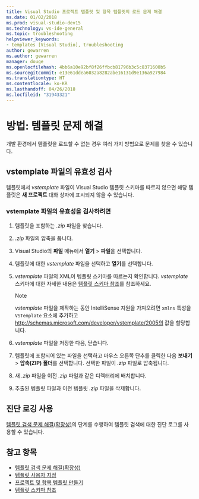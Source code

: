 ```yaml
---
title: Visual Studio 프로젝트 템플릿 및 항목 템플릿의 로드 문제 해결
ms.date: 01/02/2018
ms.prod: visual-studio-dev15
ms.technology: vs-ide-general
ms.topic: troubleshooting
helpviewer_keywords:
- templates [Visual Studio], troubleshooting
author: gewarren
ms.author: gewarren
manager: douge
ms.openlocfilehash: 4bb6a10e92bf8f26ffbcb81796b3c5c8371600b5
ms.sourcegitcommit: e13e61ddea6032a8282abe16131d9e136a927984
ms.translationtype: HT
ms.contentlocale: ko-KR
ms.lasthandoff: 04/26/2018
ms.locfileid: "31943321"
---
```

# <a name="how-to-troubleshoot-templates"></a>방법: 템플릿 문제 해결

개발 환경에서 템플릿을 로드할 수 없는 경우 여러 가지 방법으로 문제를 찾을 수 있습니다.

## <a name="validate-the-vstemplate-file"></a>vstemplate 파일의 유효성 검사

템플릿에서 *vstemplate* 파일이 Visual Studio 템플릿 스키마를 따르지 않으면 해당 템플릿은 **새 프로젝트** 대화 상자에 표시되지 않을 수 있습니다.

### <a name="to-validate-the-vstemplate-file"></a>vstemplate 파일의 유효성을 검사하려면

1. 템플릿을 포함하는 *.zip* 파일을 찾습니다.

1. *.zip* 파일의 압축을 풉니다.

1. Visual Studio의 **파일** 메뉴에서 **열기** > **파일**을 선택합니다.

1. 템플릿에 대한 *vstemplate* 파일을 선택하고 **열기**를 선택합니다.

1. *vstemplate* 파일의 XML이 템플릿 스키마를 따르는지 확인합니다. *vstemplate* 스키마에 대한 자세한 내용은 [템플릿 스키마 참조](../extensibility/visual-studio-template-schema-reference.md)를 참조하세요.

    > [!NOTE]
    > *vstemplate* 파일을 제작하는 동안 IntelliSense 지원을 가져오려면 `xmlns` 특성을 `VSTemplate` 요소에 추가하고 http://schemas.microsoft.com/developer/vstemplate/2005의 값을 할당합니다.

1. *vstemplate* 파일을 저장한 다음, 닫습니다.

1. 템플릿에 포함되어 있는 파일을 선택하고 마우스 오른쪽 단추를 클릭한 다음 **보내기** > **압축(ZIP) 폴더**를 선택합니다. 선택한 파일이 *.zip* 파일로 압축됩니다.

1. 새 *.zip* 파일을 이전 *.zip* 파일과 같은 디렉터리에 배치합니다.

1. 추출된 템플릿 파일과 이전 템플릿 *.zip* 파일을 삭제합니다.

## <a name="enable-diagnostic-logging"></a>진단 로깅 사용

[템플릿 검색 문제 해결(확장성)](../extensibility/troubleshooting-template-discovery.md)의 단계를 수행하여 템플릿 검색에 대한 진단 로그를 사용할 수 있습니다.

## <a name="see-also"></a>참고 항목

- [템플릿 검색 문제 해결(확장성)](../extensibility/troubleshooting-template-discovery.md)
- [템플릿 사용자 지정](../ide/customizing-project-and-item-templates.md)
- [프로젝트 및 항목 템플릿 만들기](../ide/creating-project-and-item-templates.md)
- [템플릿 스키마 참조](../extensibility/visual-studio-template-schema-reference.md)